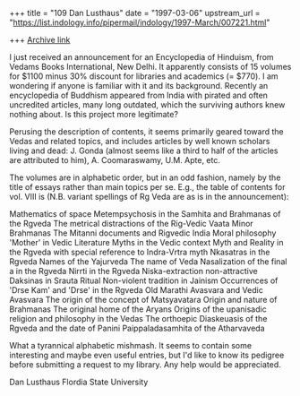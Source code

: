 +++
title = "109 Dan Lusthaus"
date = "1997-03-06"
upstream_url = "https://list.indology.info/pipermail/indology/1997-March/007221.html"

+++
[Archive link](https://list.indology.info/pipermail/indology/1997-March/007221.html)

I just received an announcement for an Encyclopedia of Hinduism, from
Vedams Books International, New Delhi. It apparently consists of 15 volumes
for $1100 minus 30% discount for libraries and academics (= $770). I am
wondering if anyone is familiar with it and its background. Recently an
encyclopedia of Buddhism appeared from India with pirated and often
uncredited articles, many long outdated, which the surviving authors knew
nothing about. Is this project more legitimate?

Perusing the description of contents, it seems primarily geared toward the
Vedas and related topics, and includes articles by well known scholars
living and dead: J. Gonda (almost seems like a third to half of the
articles are attributed to him), A. Coomaraswamy, U.M. Apte, etc.

The volumes are in alphabetic order, but in an odd fashion, namely by the
title of essays rather than main topics per se. E.g., the table of contents
for vol. VIII is (N.B. variant spellings of Rg Veda are as is in the
announcement):

Mathematics of space
Metempsychosis in the Samhita and Brahmanas of the Rgveda
The metrical distractions of the Rig-Vedic Vaata
Minor Brahmanas
The Mitanni documents and Rigvedic India
Moral philosophy
'Mother' in Vedic Literature
Myths in the Vedic context
Myth and Reality in the Rgveda with special reference to Indra-Vrtra myth
Nkasatras in the Rgveda
Names of the Yajurveda
The name of Veda
Nasalization of the final a in the Rgveda
Nirrti in the Rgveda
Niska-extraction
non-attractive Daksinas in Srauta Ritual
Non-violent tradition in Jainism
Occurrences of 'Drse Kam' and 'Drse' in the Rgveda
Old Marathi Avasvara and Vedic Avasvara
The origin of the concept of Matsyavatara
Origin and nature of Brahmanas
The original home of the Aryans
Origins of the upanisadic religion and philosophy in the Vedas
The orthoepic Diaskeuasis of the Rgveda and the date of Panini
Paippaladasamhita of the Atharvaveda

What a tyrannical alphabetic mishmash. It seems to contain some interesting
and maybe even useful entries, but I'd like to know its pedigree before
submitting a request to my library. Any help would be appreciated.


Dan Lusthaus
Flordia State University






